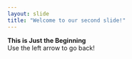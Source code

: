 ```yaml
---
layout: slide
title: "Welcome to our second slide!"
---
```

**This is Just the Beginning**<br/>
Use the left arrow to go back!
